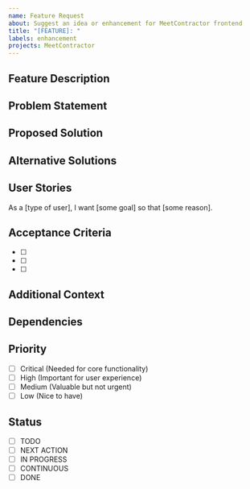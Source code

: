 ```yaml
---
name: Feature Request
about: Suggest an idea or enhancement for MeetContractor frontend
title: "[FEATURE]: "
labels: enhancement
projects: MeetContractor
---
```


<!-- This template is for requesting features for the MeetContractor. -->

## Feature Description
<!-- A clear and concise description of the feature you're requesting -->

## Problem Statement
<!-- Describe the problem this feature would solve or the value it would add -->

## Proposed Solution
<!-- Describe the solution you'd like -->

## Alternative Solutions
<!-- Describe alternative solutions or features you've considered -->

## User Stories
<!-- How would this feature be used? Include user stories if applicable -->
As a [type of user], I want [some goal] so that [some reason].

## Acceptance Criteria
<!-- What conditions should be satisfied for this feature to be considered complete? -->
- [ ] 
- [ ] 
- [ ] 

## Additional Context
<!-- Add any other context, mockups, or examples about the feature here -->

## Dependencies
<!-- Any dependencies or prerequisites for this feature -->

## Priority
<!-- How important is this feature? -->
- [ ] Critical (Needed for core functionality)
- [ ] High (Important for user experience)
- [ ] Medium (Valuable but not urgent)
- [ ] Low (Nice to have)

## Status
<!-- Project board status - one will be checked or set by maintainers -->
- [ ] TODO
- [ ] NEXT ACTION
- [ ] IN PROGRESS
- [ ] CONTINUOUS
- [ ] DONE